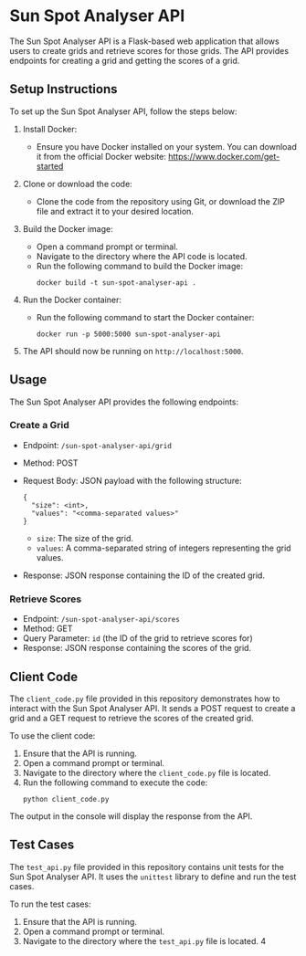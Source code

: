 # Sun Spot Analyser API

The Sun Spot Analyser API is a Flask-based web application that allows users to create grids and retrieve scores for those grids. The API provides endpoints for creating a grid and getting the scores of a grid.

## Setup Instructions

To set up the Sun Spot Analyser API, follow the steps below:

1. Install Docker:
   - Ensure you have Docker installed on your system. You can download it from the official Docker website: https://www.docker.com/get-started

2. Clone or download the code:
   - Clone the code from the repository using Git, or download the ZIP file and extract it to your desired location.

3. Build the Docker image:
   - Open a command prompt or terminal.
   - Navigate to the directory where the API code is located.
   - Run the following command to build the Docker image:
     ```
     docker build -t sun-spot-analyser-api .
     ```

4. Run the Docker container:
   - Run the following command to start the Docker container:
     ```
     docker run -p 5000:5000 sun-spot-analyser-api
     ```

5. The API should now be running on `http://localhost:5000`.

## Usage

The Sun Spot Analyser API provides the following endpoints:

### Create a Grid

- Endpoint: `/sun-spot-analyser-api/grid`
- Method: POST
- Request Body: JSON payload with the following structure:
  ```
  {
    "size": <int>,
    "values": "<comma-separated values>"
  }
  ```
  - `size`: The size of the grid.
  - `values`: A comma-separated string of integers representing the grid values.

- Response: JSON response containing the ID of the created grid.

### Retrieve Scores

- Endpoint: `/sun-spot-analyser-api/scores`
- Method: GET
- Query Parameter: `id` (the ID of the grid to retrieve scores for)
- Response: JSON response containing the scores of the grid.

## Client Code

The `client_code.py` file provided in this repository demonstrates how to interact with the Sun Spot Analyser API. It sends a POST request to create a grid and a GET request to retrieve the scores of the created grid.

To use the client code:

1. Ensure that the API is running.
2. Open a command prompt or terminal.
3. Navigate to the directory where the `client_code.py` file is located.
4. Run the following command to execute the code:
   ```
   python client_code.py
   ```

The output in the console will display the response from the API.

## Test Cases

The `test_api.py` file provided in this repository contains unit tests for the Sun Spot Analyser API. It uses the `unittest` library to define and run the test cases.

To run the test cases:

1. Ensure that the API is running.
2. Open a command prompt or terminal.
3. Navigate to the directory where the `test_api.py` file is located.
4
